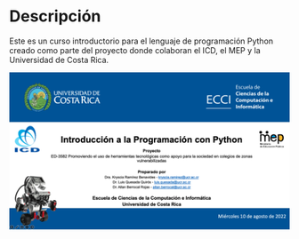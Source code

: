# Descripción

Este es un curso introductorio para el lenguaje de programación Python creado como parte del proyecto donde colaboran el ICD, el MEP y la Universidad de Costa Rica.


![intro page](./intropage.png?raw=true)